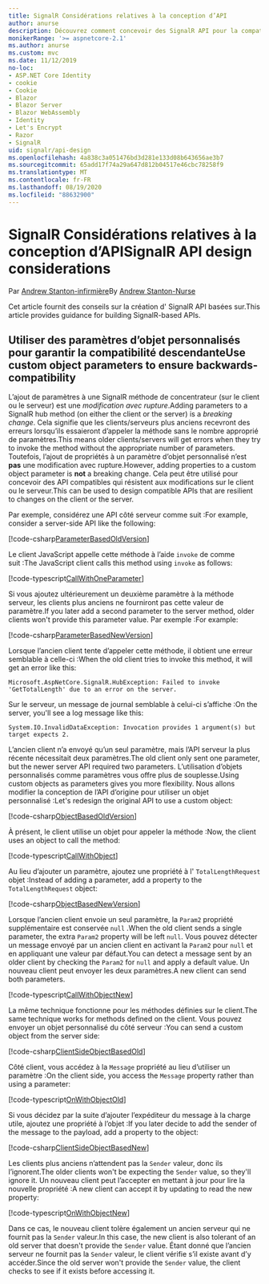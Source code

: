```yaml
---
title: SignalR Considérations relatives à la conception d’API
author: anurse
description: Découvrez comment concevoir des SignalR API pour la compatibilité entre les versions de votre application.
monikerRange: '>= aspnetcore-2.1'
ms.author: anurse
ms.custom: mvc
ms.date: 11/12/2019
no-loc:
- ASP.NET Core Identity
- cookie
- Cookie
- Blazor
- Blazor Server
- Blazor WebAssembly
- Identity
- Let's Encrypt
- Razor
- SignalR
uid: signalr/api-design
ms.openlocfilehash: 4a838c3a051476bd3d281e133d08b643656ae3b7
ms.sourcegitcommit: 65add17f74a29a647d812b04517e46cbc78258f9
ms.translationtype: MT
ms.contentlocale: fr-FR
ms.lasthandoff: 08/19/2020
ms.locfileid: "88632900"
---
```

# <a name="no-locsignalr-api-design-considerations"></a><span data-ttu-id="a57b0-103">SignalR Considérations relatives à la conception d’API</span><span class="sxs-lookup"><span data-stu-id="a57b0-103">SignalR API design considerations</span></span>

<span data-ttu-id="a57b0-104">Par [Andrew Stanton-infirmière](https://twitter.com/anurse)</span><span class="sxs-lookup"><span data-stu-id="a57b0-104">By [Andrew Stanton-Nurse](https://twitter.com/anurse)</span></span>

<span data-ttu-id="a57b0-105">Cet article fournit des conseils sur la création d' SignalR API basées sur.</span><span class="sxs-lookup"><span data-stu-id="a57b0-105">This article provides guidance for building SignalR-based APIs.</span></span>

## <a name="use-custom-object-parameters-to-ensure-backwards-compatibility"></a><span data-ttu-id="a57b0-106">Utiliser des paramètres d’objet personnalisés pour garantir la compatibilité descendante</span><span class="sxs-lookup"><span data-stu-id="a57b0-106">Use custom object parameters to ensure backwards-compatibility</span></span>

<span data-ttu-id="a57b0-107">L’ajout de paramètres à une SignalR méthode de concentrateur (sur le client ou le serveur) est une *modification avec rupture*.</span><span class="sxs-lookup"><span data-stu-id="a57b0-107">Adding parameters to a SignalR hub method (on either the client or the server) is a *breaking change*.</span></span> <span data-ttu-id="a57b0-108">Cela signifie que les clients/serveurs plus anciens recevront des erreurs lorsqu’ils essaieront d’appeler la méthode sans le nombre approprié de paramètres.</span><span class="sxs-lookup"><span data-stu-id="a57b0-108">This means older clients/servers will get errors when they try to invoke the method without the appropriate number of parameters.</span></span> <span data-ttu-id="a57b0-109">Toutefois, l’ajout de propriétés à un paramètre d’objet personnalisé n’est **pas** une modification avec rupture.</span><span class="sxs-lookup"><span data-stu-id="a57b0-109">However, adding properties to a custom object parameter is **not** a breaking change.</span></span> <span data-ttu-id="a57b0-110">Cela peut être utilisé pour concevoir des API compatibles qui résistent aux modifications sur le client ou le serveur.</span><span class="sxs-lookup"><span data-stu-id="a57b0-110">This can be used to design compatible APIs that are resilient to changes on the client or the server.</span></span>

<span data-ttu-id="a57b0-111">Par exemple, considérez une API côté serveur comme suit :</span><span class="sxs-lookup"><span data-stu-id="a57b0-111">For example, consider a server-side API like the following:</span></span>

[!code-csharp[ParameterBasedOldVersion](api-design/sample/Samples.cs?name=ParameterBasedOldVersion)]

<span data-ttu-id="a57b0-112">Le client JavaScript appelle cette méthode à l’aide `invoke` de comme suit :</span><span class="sxs-lookup"><span data-stu-id="a57b0-112">The JavaScript client calls this method using `invoke` as follows:</span></span>

[!code-typescript[CallWithOneParameter](api-design/sample/Samples.ts?name=CallWithOneParameter)]

<span data-ttu-id="a57b0-113">Si vous ajoutez ultérieurement un deuxième paramètre à la méthode serveur, les clients plus anciens ne fourniront pas cette valeur de paramètre.</span><span class="sxs-lookup"><span data-stu-id="a57b0-113">If you later add a second parameter to the server method, older clients won't provide this parameter value.</span></span> <span data-ttu-id="a57b0-114">Par exemple :</span><span class="sxs-lookup"><span data-stu-id="a57b0-114">For example:</span></span>

[!code-csharp[ParameterBasedNewVersion](api-design/sample/Samples.cs?name=ParameterBasedNewVersion)]

<span data-ttu-id="a57b0-115">Lorsque l’ancien client tente d’appeler cette méthode, il obtient une erreur semblable à celle-ci :</span><span class="sxs-lookup"><span data-stu-id="a57b0-115">When the old client tries to invoke this method, it will get an error like this:</span></span>

```
Microsoft.AspNetCore.SignalR.HubException: Failed to invoke 'GetTotalLength' due to an error on the server.
```

<span data-ttu-id="a57b0-116">Sur le serveur, un message de journal semblable à celui-ci s’affiche :</span><span class="sxs-lookup"><span data-stu-id="a57b0-116">On the server, you'll see a log message like this:</span></span>

```
System.IO.InvalidDataException: Invocation provides 1 argument(s) but target expects 2.
```

<span data-ttu-id="a57b0-117">L’ancien client n’a envoyé qu’un seul paramètre, mais l’API serveur la plus récente nécessitait deux paramètres.</span><span class="sxs-lookup"><span data-stu-id="a57b0-117">The old client only sent one parameter, but the newer server API required two parameters.</span></span> <span data-ttu-id="a57b0-118">L’utilisation d’objets personnalisés comme paramètres vous offre plus de souplesse.</span><span class="sxs-lookup"><span data-stu-id="a57b0-118">Using custom objects as parameters gives you more flexibility.</span></span> <span data-ttu-id="a57b0-119">Nous allons modifier la conception de l’API d’origine pour utiliser un objet personnalisé :</span><span class="sxs-lookup"><span data-stu-id="a57b0-119">Let's redesign the original API to use a custom object:</span></span>

[!code-csharp[ObjectBasedOldVersion](api-design/sample/Samples.cs?name=ObjectBasedOldVersion)]

<span data-ttu-id="a57b0-120">À présent, le client utilise un objet pour appeler la méthode :</span><span class="sxs-lookup"><span data-stu-id="a57b0-120">Now, the client uses an object to call the method:</span></span>

[!code-typescript[CallWithObject](api-design/sample/Samples.ts?name=CallWithObject)]

<span data-ttu-id="a57b0-121">Au lieu d’ajouter un paramètre, ajoutez une propriété à l' `TotalLengthRequest` objet :</span><span class="sxs-lookup"><span data-stu-id="a57b0-121">Instead of adding a parameter, add a property to the `TotalLengthRequest` object:</span></span>

[!code-csharp[ObjectBasedNewVersion](api-design/sample/Samples.cs?name=ObjectBasedNewVersion&highlight=4,9-13)]

<span data-ttu-id="a57b0-122">Lorsque l’ancien client envoie un seul paramètre, la `Param2` propriété supplémentaire est conservée `null` .</span><span class="sxs-lookup"><span data-stu-id="a57b0-122">When the old client sends a single parameter, the extra `Param2` property will be left `null`.</span></span> <span data-ttu-id="a57b0-123">Vous pouvez détecter un message envoyé par un ancien client en activant la `Param2` pour `null` et en appliquant une valeur par défaut.</span><span class="sxs-lookup"><span data-stu-id="a57b0-123">You can detect a message sent by an older client by checking the `Param2` for `null` and apply a default value.</span></span> <span data-ttu-id="a57b0-124">Un nouveau client peut envoyer les deux paramètres.</span><span class="sxs-lookup"><span data-stu-id="a57b0-124">A new client can send both parameters.</span></span>

[!code-typescript[CallWithObjectNew](api-design/sample/Samples.ts?name=CallWithObjectNew)]

<span data-ttu-id="a57b0-125">La même technique fonctionne pour les méthodes définies sur le client.</span><span class="sxs-lookup"><span data-stu-id="a57b0-125">The same technique works for methods defined on the client.</span></span> <span data-ttu-id="a57b0-126">Vous pouvez envoyer un objet personnalisé du côté serveur :</span><span class="sxs-lookup"><span data-stu-id="a57b0-126">You can send a custom object from the server side:</span></span>

[!code-csharp[ClientSideObjectBasedOld](api-design/sample/Samples.cs?name=ClientSideObjectBasedOld)]

<span data-ttu-id="a57b0-127">Côté client, vous accédez à la `Message` propriété au lieu d’utiliser un paramètre :</span><span class="sxs-lookup"><span data-stu-id="a57b0-127">On the client side, you access the `Message` property rather than using a parameter:</span></span>

[!code-typescript[OnWithObjectOld](api-design/sample/Samples.ts?name=OnWithObjectOld)]

<span data-ttu-id="a57b0-128">Si vous décidez par la suite d’ajouter l’expéditeur du message à la charge utile, ajoutez une propriété à l’objet :</span><span class="sxs-lookup"><span data-stu-id="a57b0-128">If you later decide to add the sender of the message to the payload, add a property to the object:</span></span>

[!code-csharp[ClientSideObjectBasedNew](api-design/sample/Samples.cs?name=ClientSideObjectBasedNew&highlight=5)]

<span data-ttu-id="a57b0-129">Les clients plus anciens n’attendent pas la `Sender` valeur, donc ils l’ignorent.</span><span class="sxs-lookup"><span data-stu-id="a57b0-129">The older clients won't be expecting the `Sender` value, so they'll ignore it.</span></span> <span data-ttu-id="a57b0-130">Un nouveau client peut l’accepter en mettant à jour pour lire la nouvelle propriété :</span><span class="sxs-lookup"><span data-stu-id="a57b0-130">A new client can accept it by updating to read the new property:</span></span>

[!code-typescript[OnWithObjectNew](api-design/sample/Samples.ts?name=OnWithObjectNew&highlight=2-5)]

<span data-ttu-id="a57b0-131">Dans ce cas, le nouveau client tolère également un ancien serveur qui ne fournit pas la `Sender` valeur.</span><span class="sxs-lookup"><span data-stu-id="a57b0-131">In this case, the new client is also tolerant of an old server that doesn't provide the `Sender` value.</span></span> <span data-ttu-id="a57b0-132">Étant donné que l’ancien serveur ne fournit pas la `Sender` valeur, le client vérifie s’il existe avant d’y accéder.</span><span class="sxs-lookup"><span data-stu-id="a57b0-132">Since the old server won't provide the `Sender` value, the client checks to see if it exists before accessing it.</span></span>
